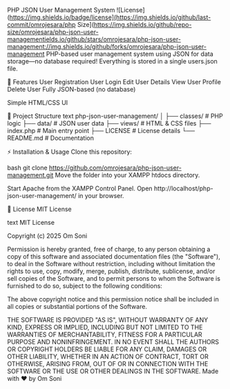 PHP JSON User Management System
![License](https://img.shields.io/badge/license](https://img.shields.io/github/last-commit/omrojesara/php Size](https://img.shields.io/github/repo-size/omrojesara/php-json-user-managementields.io/github/stars/omrojesara/php-json-user-management://img.shields.io/github/forks/omrojesara/php-json-user-management PHP-based user management system using JSON for data storage—no database required! Everything is stored in a single users.json file.

🚀 Features
User Registration
User Login
Edit User Details
View User Profile
Delete User
Fully JSON-based (no database)

Simple HTML/CSS UI

📂 Project Structure
text
php-json-user-management/
│
├── classes/        # PHP logic
├── data/           # JSON user data
├── views/          # HTML & CSS files
├── index.php       # Main entry point
├── LICENSE         # License details
└── README.md       # Documentation

⚡ Installation & Usage
Clone this repository:

bash
git clone https://github.com/omrojesara/php-json-user-management.git
Move the folder into your XAMPP htdocs directory.

Start Apache from the XAMPP Control Panel.
Open http://localhost/php-json-user-management/ in your browser.

📜 License
MIT License

text
MIT License

Copyright (c) 2025 Om Soni

Permission is hereby granted, free of charge, to any person obtaining a copy
of this software and associated documentation files (the "Software"), to deal
in the Software without restriction, including without limitation the rights
to use, copy, modify, merge, publish, distribute, sublicense, and/or sell
copies of the Software, and to permit persons to whom the Software is
furnished to do so, subject to the following conditions:

The above copyright notice and this permission notice shall be included in
all copies or substantial portions of the Software.

THE SOFTWARE IS PROVIDED "AS IS", WITHOUT WARRANTY OF ANY KIND, EXPRESS OR
IMPLIED, INCLUDING BUT NOT LIMITED TO THE WARRANTIES OF MERCHANTABILITY,
FITNESS FOR A PARTICULAR PURPOSE AND NONINFRINGEMENT. IN NO EVENT SHALL THE
AUTHORS OR COPYRIGHT HOLDERS BE LIABLE FOR ANY CLAIM, DAMAGES OR OTHER
LIABILITY, WHETHER IN AN ACTION OF CONTRACT, TORT OR OTHERWISE, ARISING FROM,
OUT OF OR IN CONNECTION WITH THE SOFTWARE OR THE USE OR OTHER DEALINGS IN
THE SOFTWARE.
Made with ❤️ by Om Soni